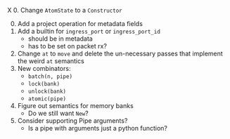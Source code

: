 X 0. Change `AtomState` to a `Constructor`

0. Add a project operation for metadata fields
1. Add a builtin for `ingress_port` or `ingress_port_id`
    - should be in metadata
    - has to be set on packet rx?
2. Change `at` to `move` and delete the un-necessary passes that implement the weird `at` semantics
3. New combinators:
    - `batch(n, pipe)`
    - `lock(bank)`
    - `unlock(bank)`
    - `atomic(pipe)`
4. Figure out semantics for memory banks
    - Do we still want `New`?
5. Consider supporting Pipe arguments?
    - Is a pipe with arguments just a python function? 